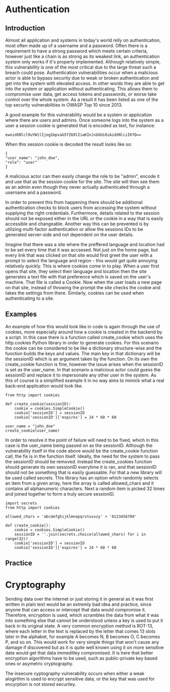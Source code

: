 # Authentication

## Introduction

Almost all application and systems in today's world relly on authentication, most often made up of a username and a password. Often there is a requirement to have a strong password which meets certain criteria, however just like a chain is as strong as its weakest link, an authentication system only works if it's properly implemented. Although relatively simple, this vulnerability is one of the most critical due to the large threat such a breach could pose. Authentication vulnerabilities occur when a malicious actor is able to bypass security due to weak or broken authentication and get into the system with elevated access. In other words they are able to get into the system or application without authenticating. This allows them to compromise user data, get access tokens and passwords, or worse take control over the whole system. As a result it has been listed as one of the top security vulnerabilities in OWASP Top 10 since 2013. 

A good example for this vulnerability would be a system or application where there are users and admins. Once someone logs into the system as a user a session cookie is generated that is encoded as text, for instance:
```
ewoidXNlcl9uYW1lIjogImpvaG5fZG9lIiwKInJvbGUiOiAidXNlciIKfQ==
```
When this session cookie is decoded the result looks like so:
```
{
"user_name": "john_doe",
"role": "user"
}
```
A malicious actor can then easily change the role to be "admin", encode it and use that as the session cookie for the site. The site will then see them as an admin even though they never actually authenticated through a username and a password. 

In order to prevent this from happening there should be additional authentication checks to block users from accessing the system without supplying the right credentials. Furthermore, details related to the session should not be exposed either in the URL or the cookie in a way that is easily accessible and changeable. Another way this can be prevented is by utilizing multi-factor authentication or allow the sessions IDs to be generated server-side and not dependent on the user details. 

Imagine that there was a site where the preffered language and location had to be set every time that it was accsesed. Not just on the home page, but every link that was clicked on that site would first greet the user with a prompt to select the language and region - this would get quite annoying relatively quickly. This is where cookies come in to play. When a user first opens that site, they select their language and location then the site generates a text file with that preference which is saved on the user's machine. That file is called a Cookie. Now when the user loads a new page on that site, instead of throwing the prompt the site checks the cookie and takes the settings from there. Similarly, cookies can be used when authenticating to a site.


## Examples

An example of how this would look like in code is again through the use of cookies, more especially around how a cookie is created in the backend by a script. In this case there is a function called create_cookie which uses the http.cookies Python library in order to generate cookies. For this scenario the cookie can be considered to be like a dictionary structure-wise and the function builds the keys and values. The main key in that dictionary will be the sessionID which is an argument taken by the function. On its own the create_cookie function is fine, however the issue arises when the sessionID is set as the user_name. In that scenario a malicious actor could guess the sessionID and replace it to impersonate any other user in the system.
As this of course is a simplified example it in no way aims to mimick what a real back-end application would look like.

```
from http import cookies

def create_cookie(sessionID):
    cookie = cookies.SimpleCookie()
    cookie['sessionID'] = sessionID
    cookie['sessionID']['expires'] = 24 * 60 * 60

user_name = "john_doe"
create_cookie(user_name)
```

In order to resolve it the point of failure will need to be fixed, which in this case is the user_name being passed on as the sessionID. Although the vulnerability itself in the code above would be the create_cookie function call, the fix is in the function itself. Ideally, the need for the system to pass the sessionID should be removed. Instead the create_cookies function should generate its own sessionID everytime it is ran, and that sessionID should not be something that is easily guessable. For that a new library will be used called secrets. This library has an option which randomly selects an item from a given array, here the array is called allowed_chars and it contains all alphanumeric characters. Next a random item is picked 32 times and joined together to form a truly secure sessionID.

```
import secrets
from http import cookies

allowed_chars = 'abcdefghijklmnopqrstuvxzy' + '0123456789'

def create_cookie():
    cookie = cookies.SimpleCookie()
    sessionID = ''.join(secrets.choice(allowed_chars) for i in range(32))
    cookie['sessionID'] = sessionID
    cookie['sessionID']['expires'] = 24 * 60 * 60
```


## Practice


# Cryptography

Sending data over the internet or just storing it in general as it was first written in plain text would be an extremly bad idea and practice, since anyone that can access or intercept that data would compromise it. Therefore, encryption is used, which scrambles the data from what it was into something else that cannot be understood unless a key is used to put it back in its original state. A very common encryption method is ROT-13, where each letter in the text is replaced by the letter that comes 13 slots later in the alphabet, for example A becomes N, B becomes O, C becomes P, and so on. This would work for very simple things that won't cause any damage if discovered but as it is quite well known using it on more sensitive data would get that data immeditley compromised. It is here that better encryption algorithms have to be used, such as public-private key based ones or asymetric cryptography.

The insecure cyptography vulnerability occurs when either a weak alogirthm is used to encrypt sensitive data, or the key that was used for encyrption is not stored securiley. 